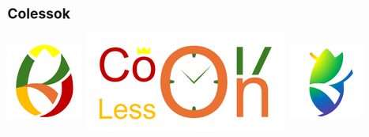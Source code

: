 # Colessok

<div style="display: flex; gap: 10px ; align-items: center; width: 100%">
  <img src="logo.png" style="height: 150px;"/>
  <img src="banner2.png" style="height: 200px;"/>
  <img src="logo2.png" style="height: 150px;"/>
</div>
